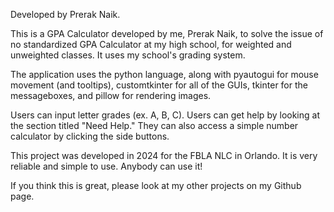 Developed by Prerak Naik.

This is a GPA Calculator developed by me, Prerak Naik, to solve the issue of no standardized GPA Calculator at my high school, for weighted and unweighted classes. It uses my school's
grading system. 

The application uses the python language, along with pyautogui for mouse movement (and tooltips), customtkinter for all of the GUIs, tkinter for the messageboxes, and pillow for rendering images. 

Users can input letter grades (ex. A, B, C). Users can get help by looking at the section titled "Need Help." They can also access a simple number calculator by clicking the side buttons. 

This project was developed in 2024 for the FBLA NLC in Orlando. It is very reliable and simple to use. Anybody can use it!

If you think this is great, please look at my other projects on my Github page.
